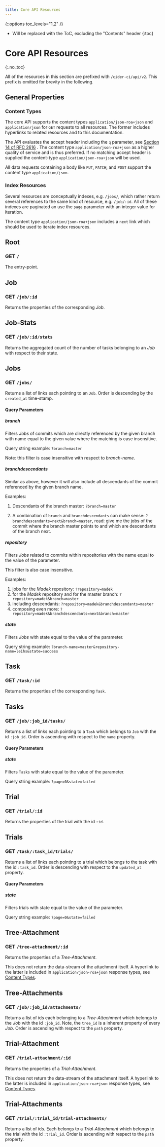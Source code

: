 ```yaml
---
title: Core API Resources
---
```

{::options toc_levels="1,2" /}

* Will be replaced with the ToC, excluding the "Contents" header
{:toc}

# Core API Resources
{:.no_toc}

All of the resources in this section are prefixed with `/cider-ci/api/v2`. This
prefix is omitted for brevity in the following. 


## General Properties 

### Content Types 

The core API supports the content types `application/json-roa+json` and
`application/json` for `GET` requests to all resources. The former
includes hyperlinks to related resources and to this documentation.

The API evaluates the accept header including the `q` parameter, see [Section
14 of RFC 2616][] . The content type `application/json-roa+json` as a higher
quality of service and is thus preferred. If no matching accept header is
supplied the content-type `application/json-roa+json` will be used.

All data requests containing a body like `PUT`, `PATCH`, and `POST`
support the content type `application/json`.


  [Section 14 of RFC 2616]: http://www.w3.org/Protocols/rfc2616/rfc2616-sec14.html


### Index Resources

Several resources are conceptually indexes, e.g. `/jobs/`, which rather
return several references to the same kind of resource, e.g. `/job/:id`.
All of these indexes are paginated an use the `page` parameter with an integer
value for iteration. 

The content type `application/json-roa+json` includes a `next` link which 
should be used to iterate index resources.

## Root

### GET `/`

The entry-point.

## Job

### GET `/job/:id`

Returns the properties of the corresponding _Job_.

## Job-Stats

### GET `/job/:id/stats`

Returns the aggregated count of the number of tasks belonging to an _Job_
with respect to their state. 


## Jobs 

### GET `/jobs/` 

Returns a list of links each pointing to an `Job`. Order is
descending by the `created_at` time-stamp.

#### Query Parameters 

##### branch

Filters *Jobs* of commits which are directly referenced by the given
branch with name equal to the given value where the matching is case
insensitive.

Query string example: `?branch=master` 

Note: this filter is case insensitive with respect to _branch-name_.

##### branchdescendants

Similar as above, however it will also include all descendants
of the commit referenced by the given branch name.

Examples: 

1.  Descendants of the branch master: `?branch=master`

2.  A combination of `branch` and `branchdescendants` can make sense:
    `?branchdescendants=next&branch=master`, read: give me the
    jobs of the commit where the branch master points to and which
    are descendants of the branch next.

##### repository

Filters *Jobs* related to commits within repositories with the
name equal to the value of the parameter.

This filter is also case insensitive. 

Examples: 

1. jobs for the _Madek_ repository: `?repository=madek` 
2. for the _Madek_ repository and for the master branch: `?repository=madek&branch=master`
3. including descendants: `?repository=madek&branchdescendants=master`
4. composing even more: `?repository=madek&branchdescendants=next&branch=master`


##### state 

Filters _Jobs_ with state equal to the value of the parameter.

Query string example: `?branch-name=master&repository-name=leihs&state=success`


## Task

### GET `/task/:id` 

Returns the properties of the corresponding `Task`.


## Tasks

### GET `/job/:job_id/tasks/` 

Returns a list of links each pointing to a `Task` which belongs to
`Job` with the id `:job_id`. Order is ascending with respect
to the `name` property.

#### Query Parameters 

##### state 

Filters `Tasks` with state equal to the value of the parameter.

Query string example: `?page=0&state=failed`

## Trial

### GET `/trial/:id` 

Returns the properties of the trial with the id `:id`.

## Trials

### GET `/task/:task_id/trials/` 

Returns a list of links each pointing to a trial which belongs to the
task with the id `:task_id`. Order is descending with respect to the
`updated_at` property.

#### Query Parameters 

##### state 

Filters trials with state equal to the value of the parameter.

Query string example: `?page=0&state=failed`



## Tree-Attachment

### GET `/tree-attachment/:id` 

Returns the properties of a _Tree-Attachment_.

This does not return the data-stream of the attachment itself. A
hyperlink to the latter is included in `application/json-roa+json`
response types, see [Content Types][].


## Tree-Attachments

### GET `/job/:job_id/attachments/` 

Returns a list of ids each belonging to a _Tree-Attachment_ which belongs
to the _Job_ with the id `:job_id`. Note, the `tree_id` is a
inherent property of every _Job_. Order is ascending with respect to
the `path` property.


## Trial-Attachment

### GET `/trial-attachment/:id`

Returns the properties of a  _Trial-Attachment_.

This does not return the data-stream of the attachment itself. A
hyperlink to the latter is included in `application/json-roa+json`
response types, see [Content Types][].

## Trial-Attachments

### GET `/trial/:trial_id/trial-attachments/` 

Returns a list of ids. Each belongs to a _Trial-Attachment_ which belongs to the
trial with the id `:trial_id`. Order is ascending with respect to the `path`
property.




  [Content Types]: #content-types



